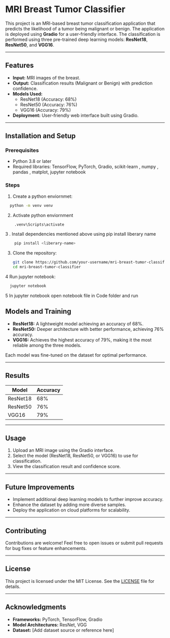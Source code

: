 
# MRI Breast Tumor Classifier

This project is an MRI-based breast tumor classification application that predicts the likelihood of a tumor being malignant or benign. The application is deployed using **Gradio** for a user-friendly interface. The classification is performed using three pre-trained deep learning models: **ResNet18**, **ResNet50**, and **VGG16**.

---

## Features
- **Input:** MRI images of the breast.
- **Output:** Classification results (Malignant or Benign) with prediction confidence.
- **Models Used:**
  - ResNet18 (Accuracy: 68%)
  - ResNet50 (Accuracy: 76%)
  - VGG16 (Accuracy: 79%)
- **Deployment:** User-friendly web interface built using Gradio.

---

## Installation and Setup

### Prerequisites
- Python 3.8 or later
- Required libraries: TensorFlow, PyTorch, Gradio, scikit-learn , numpy , pandas , matplot, jupyter notebook

### Steps
1. Create a python enviornmet:
  ```bash
    python -m venv venv
  ```
2. Activate python enviornment
  ```bash
      .venv\Scripts\activate
  ```
   
3 . Install dependencies mentioned above using pip install liberary name
  ```bash
      pip install <liberary-name>
  ```
3. Clone the repository:
   ```bash
   git clone https://github.com/your-username/mri-breast-tumor-classifier.git
   cd mri-breast-tumor-classifier
   ```
4 Run jupyter notebook:
  ```bash
    jupyter notebook
  ```
5 In jupyter notebook open notebook file in Code folder and run

## Models and Training
- **ResNet18:** A lightweight model achieving an accuracy of 68%.
- **ResNet50:** Deeper architecture with better performance, achieving 76% accuracy.
- **VGG16:** Achieves the highest accuracy of 79%, making it the most reliable among the three models.

Each model was fine-tuned on the dataset for optimal performance.

---

## Results
| Model    | Accuracy |
|----------|----------|
| ResNet18 | 68%      |
| ResNet50 | 76%      |
| VGG16    | 79%      |

---

## Usage
1. Upload an MRI image using the Gradio interface.
2. Select the model (ResNet18, ResNet50, or VGG16) to use for classification.
3. View the classification result and confidence score.

---

## Future Improvements
- Implement additional deep learning models to further improve accuracy.
- Enhance the dataset by adding more diverse samples.
- Deploy the application on cloud platforms for scalability.

---

## Contributing
Contributions are welcome! Feel free to open issues or submit pull requests for bug fixes or feature enhancements.

---

## License
This project is licensed under the MIT License. See the [LICENSE](LICENSE) file for details.

---

## Acknowledgments
- **Frameworks:** PyTorch, TensorFlow, Gradio
- **Model Architectures:** ResNet, VGG
- **Dataset:** [Add dataset source or reference here]
